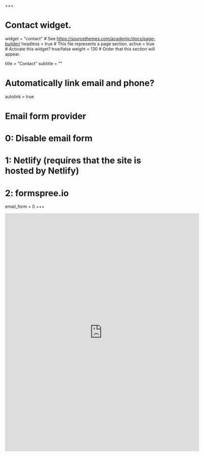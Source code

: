 +++
# Contact widget.
widget = "contact"  # See https://sourcethemes.com/academic/docs/page-builder/
headless = true  # This file represents a page section.
active = true  # Activate this widget? true/false
weight = 130  # Order that this section will appear.

title = "Contact"
subtitle = ""

# Automatically link email and phone?
autolink = true

# Email form provider
#   0: Disable email form
#   1: Netlify (requires that the site is hosted by Netlify)
#   2: formspree.io
email_form = 0
+++
<iframe src="https://docs.google.com/forms/d/e/1FAIpQLSd_FYWP7SDtKPbCnh_6aCWvX5y4OyeADXWCAS5jEED3oQHLVA/viewform?embedded=true" width="640" height="784" frameborder="0" marginheight="0" marginwidth="0">Loading…</iframe>

